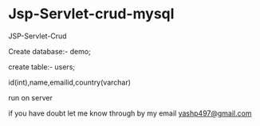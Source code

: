 # Jsp-Servlet-crud-mysql
JSP-Servlet-Crud


Create  database:- demo;

create table:- users;

id(int),name,emailid,country(varchar)

run on server

if you have doubt let me know through by my email yashp497@gmail.com



